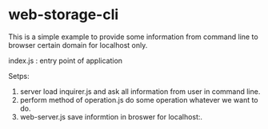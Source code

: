# web-storage-cli

This is a simple example to provide some information from command line to browser certain domain for localhost only. 

index.js : entry point of application

Setps:
  1. server load inquirer.js and ask all information from user in command line.
  2. perform method of operation.js do some operation whatever we want to do.
  3. web-server.js save informtion in broswer for localhost:<port>.
